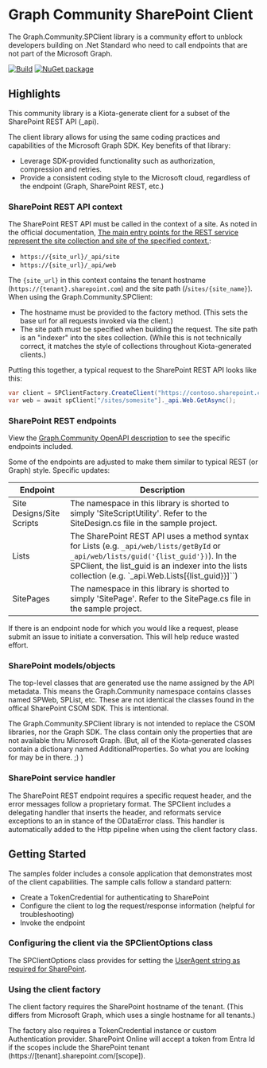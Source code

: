 # Graph Community SharePoint Client 

The Graph.Community.SPClient library is a community effort to unblock developers building on .Net Standard who need to call endpoints that are not part of the Microsoft Graph.

[![Build](https://github.com/pschaeflein/graph-community-spclient/actions/workflows/build.yml/badge.svg?branch=main&event=push)](https://github.com/pschaeflein/graph-community-spclient/actions/workflows/build.yml)
[![NuGet package](https://img.shields.io/nuget/v/Graph.Community.SPClient)](https://www.nuget.org/packages/Graph.Community.SPClient/)

## Highlights

This community library is a Kiota-generate client for a subset of the SharePoint REST API (_api).

The client library allows for using the same coding practices and capabilities of the Microsoft Graph SDK. Key benefits of that library:

- Leverage SDK-provided functionality such as authorization, compression and retries.
- Provide a consistent coding style to the Microsoft cloud, regardless of the endpoint (Graph, SharePoint REST, etc.)

### SharePoint REST API context

The SharePoint REST API must be called in the context of a site. As noted in the official documentation, [The main entry points for the REST service represent the site collection and site of the specified context.](https://learn.microsoft.com/en-us/sharepoint/dev/sp-add-ins/get-to-know-the-sharepoint-rest-service?tabs=csom#construct-rest-urls-to-access-sharepoint-resources):

- `https://{site_url}/_api/site`
- `https://{site_url}/_api/web`

The `{site_url}` in this context contains the tenant hostname (`https://{tenant}.sharepoint.com`) and the site path (/`sites/{site_name}`). When using the Graph.Community.SPClient:
- The hostname must be provided to the factory method. (This sets the base url for all requests invoked via the client.)
- The site path must be specified when building the request. The site path is an "indexer" into the sites collection. (While this is not technically correct, it matches the style of collections throughout Kiota-generated clients.)

Putting this together, a typical request to the SharePoint REST API looks like this:

```csharp
var client = SPClientFactory.CreateClient("https://contoso.sharepoint.com", new TokenCredential(token));
var web = await spClient["/sites/somesite"]._api.Web.GetAsync();
```

### SharePoint REST endpoints

View the [Graph.Community OpenAPI description](https://pschaeflein.github.io/graph-community-metadata/) to see the specific endpoints included.

Some of the endpoints are adjusted to make them similar to typical REST (or Graph) style. Specific updates:

| Endpoint | Description |
-|-
| Site Designs/Site Scripts | The namespace in this library is shorted to simply 'SiteScriptUtility'. Refer to the SiteDesign.cs file in the sample project.
| Lists | The SharePoint REST API uses a method syntax for Lists (e.g. `_api/web/lists/getById` or `_api/web/lists/guid('{list_guid'})`). In the SPClient, the list_guid is an indexer into the lists collection (e.g. `_api.Web.Lists[{list_guid}}]``)
| SitePages | The namespace in this library is shorted to simply 'SitePage'. Refer to the SitePage.cs file in the sample project.

If there is an endpoint node for which you would like a request, please submit an issue to initiate a conversation. This will help reduce wasted effort.

### SharePoint models/objects

The top-level classes that are generated use the name assigned by the API metadata. This means the Graph.Community namespace contains classes named SPWeb, SPList, etc. These are not identical the classes found in the offical SharePoint CSOM SDK. This is intentional.

The Graph.Community.SPClient library is not intended to replace the CSOM libraries, nor the Graph SDK. The class contain only the properties that are not available thru Microsoft Graph. (But, all of the Kiota-generated classes contain a dictionary named AdditionalProperties. So what you are looking for may be in there. ;) )

### SharePoint service handler
The SharePoint REST endpoint requires a specific request header, and the error messages follow a proprietary format. The SPClient includes a delegating handler that inserts the header, and reformats service exceptions to an in stance of the ODataError class. This handler is automatically added to the Http pipeline when using the client factory class.

## Getting Started

The samples folder includes a console application that demonstrates most of the client capabilities. The sample calls follow a standard pattern:

- Create a TokenCredential for authenticating to SharePoint
- Configure the client to log the request/response information (helpful for troubleshooting)
- Invoke the endpoint

### Configuring the client via the SPClientOptions class

The SPClientOptions class provides for setting the [UserAgent string as required for SharePoint](https://learn.microsoft.com/en-us/sharepoint/dev/general-development/how-to-avoid-getting-throttled-or-blocked-in-sharepoint-online).

### Using the client factory

The client factory requires the SharePoint hostname of the tenant. (This differs from Microsoft Graph, which uses a single hostname for all tenants.)

The factory also requires a TokenCredential instance or custom Authentication provider. SharePoint Online will accept a token from Entra Id if the scopes include the SharePoint tenant (https://[tenant].sharepoint.com/[scope]).
